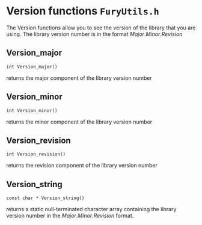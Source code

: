 # Version functions `FuryUtils.h`

The Version functions allow you to see the version of the library that you are using. 
The library version number is in the format *Major*.*Minor*.*Revision*

## Version_major

`int Version_major()`

returns the major component of the library version number

## Version_minor

`int Version_minor()`

returns the minor component of the library version number

## Version_revision

`int Version_revision()`

returns the revision component of the library version number

## Version_string

`const char * Version_string()`

returns a static null-terminated character array containing the library version number in the *Major*.*Minor*.*Revision* format.

